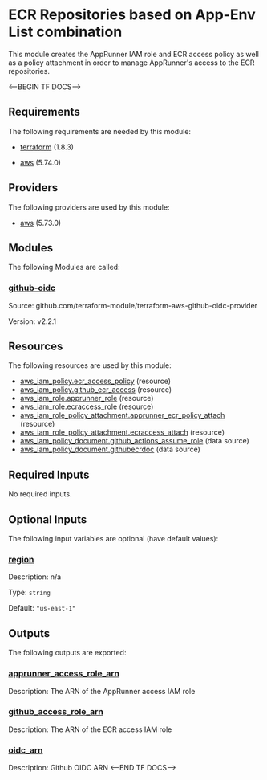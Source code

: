# ECR Repositories based on App-Env List combination

This module creates the AppRunner IAM role and ECR access policy as well as a policy attachment in order to manage AppRunner's access to the ECR repositories.

<--BEGIN TF DOCS-->
## Requirements

The following requirements are needed by this module:

- <a name="requirement_terraform"></a> [terraform](#requirement\_terraform) (1.8.3)

- <a name="requirement_aws"></a> [aws](#requirement\_aws) (5.74.0)

## Providers

The following providers are used by this module:

- <a name="provider_aws"></a> [aws](#provider\_aws) (5.73.0)

## Modules

The following Modules are called:

### <a name="module_github-oidc"></a> [github-oidc](#module\_github-oidc)

Source: github.com/terraform-module/terraform-aws-github-oidc-provider

Version: v2.2.1

## Resources

The following resources are used by this module:

- [aws_iam_policy.ecr_access_policy](https://registry.terraform.io/providers/hashicorp/aws/5.74.0/docs/resources/iam_policy) (resource)
- [aws_iam_policy.github_ecr_access](https://registry.terraform.io/providers/hashicorp/aws/5.74.0/docs/resources/iam_policy) (resource)
- [aws_iam_role.apprunner_role](https://registry.terraform.io/providers/hashicorp/aws/5.74.0/docs/resources/iam_role) (resource)
- [aws_iam_role.ecraccess_role](https://registry.terraform.io/providers/hashicorp/aws/5.74.0/docs/resources/iam_role) (resource)
- [aws_iam_role_policy_attachment.apprunner_ecr_policy_attach](https://registry.terraform.io/providers/hashicorp/aws/5.74.0/docs/resources/iam_role_policy_attachment) (resource)
- [aws_iam_role_policy_attachment.ecraccess_attach](https://registry.terraform.io/providers/hashicorp/aws/5.74.0/docs/resources/iam_role_policy_attachment) (resource)
- [aws_iam_policy_document.github_actions_assume_role](https://registry.terraform.io/providers/hashicorp/aws/5.74.0/docs/data-sources/iam_policy_document) (data source)
- [aws_iam_policy_document.githubecrdoc](https://registry.terraform.io/providers/hashicorp/aws/5.74.0/docs/data-sources/iam_policy_document) (data source)

## Required Inputs

No required inputs.

## Optional Inputs

The following input variables are optional (have default values):

### <a name="input_region"></a> [region](#input\_region)

Description: n/a

Type: `string`

Default: `"us-east-1"`

## Outputs

The following outputs are exported:

### <a name="output_apprunner_access_role_arn"></a> [apprunner\_access\_role\_arn](#output\_apprunner\_access\_role\_arn)

Description: The ARN of the AppRunner access IAM role

### <a name="output_github_access_role_arn"></a> [github\_access\_role\_arn](#output\_github\_access\_role\_arn)

Description: The ARN of the ECR access IAM role

### <a name="output_oidc_arn"></a> [oidc\_arn](#output\_oidc\_arn)

Description: Github OIDC ARN
<--END TF DOCS-->
